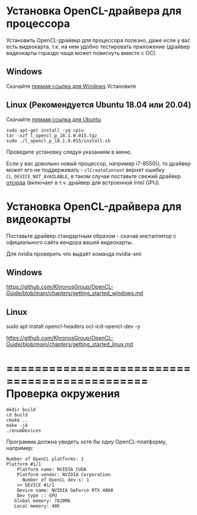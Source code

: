 
Установка OpenCL-драйвера для процессора
========================================

Установить OpenCL-драйвер для процессора полезно, даже если у вас есть видеокарта, т.к. на нем удобно тестировать приложение (драйвер видеокарты гораздо чаще может повиснуть вместе с ОС).

Windows
-------
Скачайте [прямая ссылка для Windows](http://registrationcenter-download.intel.com/akdlm/irc_nas/vcp/13794/opencl_runtime_18.1_x64_setup.msi)
Установите

Linux (Рекомендуется Ubuntu 18.04 или 20.04)
----------------------------------

Скачайте [прямая ссылка для Ubuntu](http://registrationcenter-download.intel.com/akdlm/irc_nas/vcp/15532/l_opencl_p_18.1.0.015.tgz)
```
sudo apt-get install -yq cpio
tar -xzf l_opencl_p_18.1.0.015.tgz
sudo ./l_opencl_p_18.1.0.015/install.sh
```
Проведите установку следуя указаниям в меню.

Если у вас довольно новый процессор, например i7-8550U, то драйвер может его не поддерживать - ```clCreateContext``` вернет ошибку ```CL_DEVICE_NOT_AVAILABLE```, в таком случае поставьте свежий драйвер [отсюда](https://github.com/intel/compute-runtime/releases) (включает в т.ч. драйвер для встроенной Intel GPU).


Установка OpenCL-драйвера для видеокарты
========================================
Поставьте драйвер стандартным образом - скачав инсталлятор с официального сайта вендора вашей видеокарты.

Для nvidia проверить что выдаёт команда 
nvidia-smi

Windows
-------
https://github.com/KhronosGroup/OpenCL-Guide/blob/main/chapters/getting_started_windows.md

Linux
-----
sudo apt install opencl-headers ocl-icd-opencl-dev -y

https://github.com/KhronosGroup/OpenCL-Guide/blob/main/chapters/getting_started_linux.md

==============================================
Проверка окружения
==============================================

 ```
 mkdir build
 cd build
 cmake ..
 make -j4
 ./enumDevices
 ```
 
 Программа должна увидеть хотя бы одну OpenCL-платформу, например:

```
Number of OpenCL platforms: 1
Platform #1/1
    Platform name: NVIDIA CUDA
    Platform vendor: NVIDIA Corporation
      Number of OpenCL dev-s: 1
    >> DEVICE #1/1
    Device name: NVIDIA GeForce RTX 4060
    Dev type :: GPU 
   Global memory: 7820Mb
   Local memory: 48K
   
```



